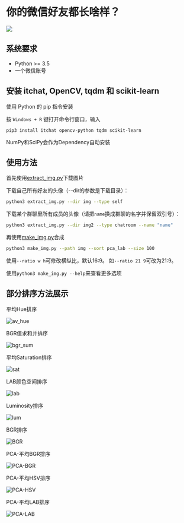 # 你的微信好友都长啥样？

![](result-rand.png)


## 系统要求

- Python >= 3.5
- 一个微信账号


## 安装 itchat, OpenCV, tqdm 和 scikit-learn

使用 Python 的 pip 指令安装

按 `Windows + R` 键打开命令行窗口，输入

```
pip3 install itchat opencv-python tqdm scikit-learn
```

NumPy和SciPy会作为Dependency自动安装

## 使用方法

首先使用[extract_img.py](extract_img.py)下载图片

下载自己所有好友的头像（--dir的参数是下载目录）：
```bash
python3 extract_img.py --dir img --type self
```
下载某个群聊里所有成员的头像（请把```name```换成群聊的名字并保留双引号）：
```bash
python3 extract_img.py --dir img2 --type chatroom --name "name"
```

再使用[make_img.py](make_img.py)合成

```bash
python3 make_img.py --path img --sort pca_lab --size 100
```

使用```--ratio w h```可修改横纵比，默认16:9。
如```--ratio 21 9```可改为21:9。

使用```python3 make_img.py --help```来查看更多选项

## 部分排序方法展示

平均Hue排序

![av_hue](result-av_hue.png)

BGR值求和并排序

![bgr_sum](result-bgr_sum.png)

平均Saturation排序

![sat](result-av_sat.png)

LAB颜色空间排序

![lab](result-lab.png)

Luminosity排序

![lum](result-lum.png)

BGR排序

![BGR](result-bgr.png)

PCA-平均BGR排序

![PCA-BGR](result-pca_bgr.png)

PCA-平均HSV排序

![PCA-HSV](result-pca_hsv.png)

PCA-平均LAB排序

![PCA-LAB](result-pca_lab.png)

